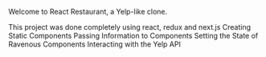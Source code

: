 Welcome to React Restaurant, a Yelp-like clone.

This project was done completely using react, redux and next.js
Creating Static Components
Passing Information to Components
Setting the State of Ravenous Components
Interacting with the Yelp API
